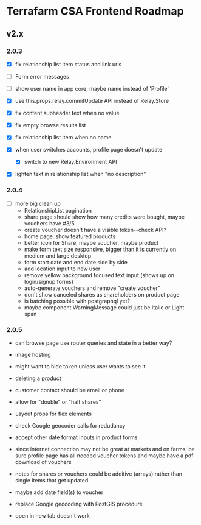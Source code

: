 # Terrafarm CSA Frontend Roadmap

## v2.x

### 2.0.3

- [x] fix relationship list item status and link urls
- [ ] Form error messages
- [ ] show user name in app core, maybe name instead of 'Profile'

- [x] use this.props.relay.commitUpdate API instead of Relay.Store
- [x] fix content subheader text when no value
- [x] fix empty browse results list
- [x] fix relationship list item when no name
- [x] when user switches accounts, profile page doesn't update
  - [x] switch to new Relay.Environment API
- [x] lighten text in relationship list when "no description"

### 2.0.4

- [ ] more big clean up
  - RelationshipList pagination
  - share page should show how many credits were bought, maybe vouchers have #3/5
  - create voucher doesn't have a visible token--check API?
  - home page: show featured products
  - better icon for Share, maybe voucher, maybe product
  - make form text size responsive, bigger than it is currently on medium and large desktop
  - form start date and end date side by side
  - add location input to new user
  - remove yellow background focused text input (shows up on login/signup forms)
  - auto-generate vouchers and remove "create voucher"
  - don't show canceled shares as shareholders on product page
  - is batching possible with postgraphql yet?
  - maybe component WarningMessage could just be Italic or Light span

### 2.0.5

- can browse page use router queries and state in a better way?
- image hosting
- might want to hide token unless user wants to see it
- deleting a product
- customer contact should be email or phone
- allow for "double" or "half shares"
- Layout props for flex elements
- check Google geocoder calls for redudancy
- accept other date format inputs in product forms

- since internet connection may not be great at markets and on farms, be sure profile page has all needed voucher tokens and maybe have a pdf download of vouchers
- notes for shares or vouchers could be additive (arrays) rather than single items that get updated
- maybe add date field(s) to voucher
- replace Google geocoding with PostGIS procedure
- open in new tab doesn't work
